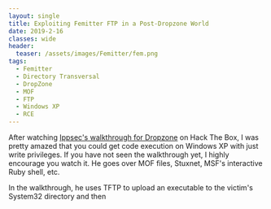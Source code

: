 ```yaml
---
layout: single
title: Exploiting Femitter FTP in a Post-Dropzone World
date: 2019-2-16
classes: wide
header:
  teaser: /assets/images/Femitter/fem.png
tags:
  - Femitter
  - Directory Transversal
  - DropZone
  - MOF
  - FTP
  - Windows XP
  - RCE
---
```


After watching [Ippsec's walkthrough for Dropzone](https://www.youtube.com/watch?v=QzP5nUEhZeg&t=1743s) on Hack The Box, I was pretty amazed that you could get code execution on Windows XP with just write privileges. If you have not seen the walkthrough yet, I highly encourage you watch it. He goes over MOF files, Stuxnet, MSF's interactive Ruby shell, etc. 

In the walkthrough, he uses TFTP to upload an executable to the victim's System32 directory and then 
